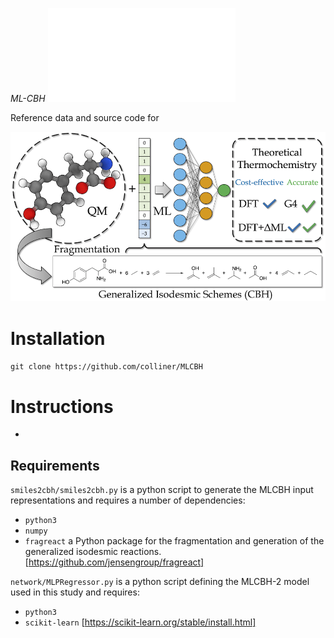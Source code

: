 *ML-CBH*
[![DOI](doi.org)](doi.org)

Reference data and source code for 


![MLCBH](resources/MLCBH_TOC.tif)


# Installation

`git clone https://github.com/colliner/MLCBH`

# Instructions

- 

## Requirements

`smiles2cbh/smiles2cbh.py` is a python script to generate the MLCBH input representations and requires a number of dependencies:

- `python3`
- `numpy`
- `fragreact` a Python package for the fragmentation and generation of the generalized isodesmic reactions. [https://github.com/jensengroup/fragreact]

`network/MLPRegressor.py` is a python script defining the MLCBH-2 model used in this study and requires:

- `python3`
- `scikit-learn` [https://scikit-learn.org/stable/install.html]
